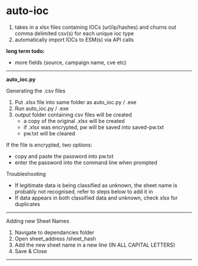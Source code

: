 # auto-ioc

1. takes in a xlsx files containing IOCs (url/ip/hashes) and churns out comma delimited csv(s) for each unique ioc type
2. automatically import IOCs to ESM(s) via API calls 

**long term todo:**
* more fields (source, campaign name, cve etc)

---

**auto_ioc.py**

Generating the .csv files

1. Put .xlsx file into same folder as auto_ioc.py / .exe
2. Run auto_ioc.py / .exe
3. output folder containing csv files will be created
   * a copy of the original .xlsx will be created
   * if .xlsx was encrypted, pw will be saved into saved-pw.txt
   * pw.txt will be cleared

If the file is encrypted, two options:

* copy and paste the password into pw.txt
* enter the password into the command line when prompted

Troubleshooting

- If legitimate data is being classified as unknown, the sheet name is probably not recognised, refer to steps below to add it in
- If data appears in both classified data and unknown, check xlsx for duplicates

---

Adding new Sheet Names

1. Navigate to dependancies folder
2. Open sheet_address /sheet_hash
3. Add the new sheet name in a new line (IN ALL CAPITAL LETTERS)
4. Save & Close

---
